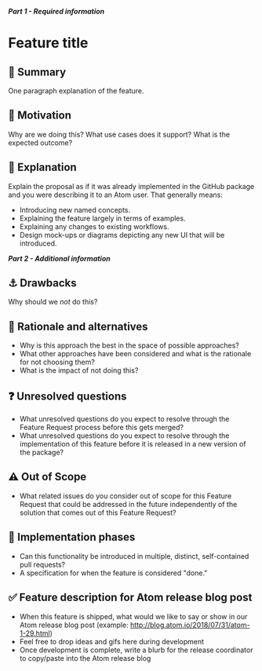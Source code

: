 <!---
For community contributors -- Please fill out Part 1 of the following template. This will help our team collaborate with you and give us an opportunity to provide valuable feedback that could inform your development process. Sections in Part 2 are not mandatory to get the conversation started, but will help our team understand your vision better and allow us to give better feedback.
--->

**_Part 1 - Required information_**

# Feature title

## :memo: Summary

One paragraph explanation of the feature.

## :checkered_flag: Motivation

Why are we doing this? What use cases does it support? What is the expected outcome?

## 🤯 Explanation

Explain the proposal as if it was already implemented in the GitHub package and you were describing it to an Atom user. That generally means:

- Introducing new named concepts.
- Explaining the feature largely in terms of examples.
- Explaining any changes to existing workflows.
- Design mock-ups or diagrams depicting any new UI that will be introduced.


**_Part 2 - Additional information_**

## :anchor: Drawbacks

Why should we *not* do this?

## :thinking: Rationale and alternatives

- Why is this approach the best in the space of possible approaches?
- What other approaches have been considered and what is the rationale for not choosing them?
- What is the impact of not doing this?

## :question: Unresolved questions

- What unresolved questions do you expect to resolve through the Feature Request process before this gets merged?
- What unresolved questions do you expect to resolve through the implementation of this feature before it is released in a new version of the package?

## :warning: Out of Scope

- What related issues do you consider out of scope for this Feature Request that could be addressed in the future independently of the solution that comes out of this Feature Request?

## :construction: Implementation phases

- Can this functionality be introduced in multiple, distinct, self-contained pull requests?
- A specification for when the feature is considered "done."

## :white_check_mark: Feature description for Atom release blog post

- When this feature is shipped, what would we like to say or show in our Atom release blog post (example: http://blog.atom.io/2018/07/31/atom-1-29.html)
- Feel free to drop ideas and gifs here during development
- Once development is complete, write a blurb for the release coordinator to copy/paste into the Atom release blog
